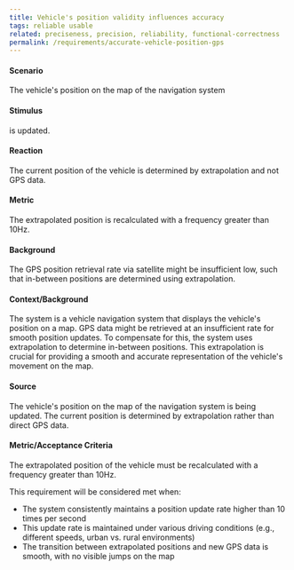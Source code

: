 ```yaml
---
title: Vehicle's position validity influences accuracy
tags: reliable usable
related: preciseness, precision, reliability, functional-correctness
permalink: /requirements/accurate-vehicle-position-gps
---
```


<div class="quality-requirement" markdown="1">

#### Scenario

The vehicle's position on the map of the navigation system

#### Stimulus

is updated.

#### Reaction

The current position of the vehicle is determined by extrapolation and not GPS data.

#### Metric

The extrapolated position is recalculated with a frequency greater than 10Hz.

#### Background

The GPS position retrieval rate via satellite might be insufficient low, such that in-between positions are determined using extrapolation.

#### Context/Background

The system is a vehicle navigation system that displays the vehicle's position on a map.
GPS data might be retrieved at an insufficient rate for smooth position updates.
To compensate for this, the system uses extrapolation to determine in-between positions.
This extrapolation is crucial for providing a smooth and accurate representation of the vehicle's movement on the map.

#### Source

The vehicle's position on the map of the navigation system is being updated.
The current position is determined by extrapolation rather than direct GPS data.

#### Metric/Acceptance Criteria

The extrapolated position of the vehicle must be recalculated with a frequency greater than 10Hz.

This requirement will be considered met when:

* The system consistently maintains a position update rate higher than 10 times per second
* This update rate is maintained under various driving conditions (e.g., different speeds, urban vs. rural environments)
* The transition between extrapolated positions and new GPS data is smooth, with no visible jumps on the map

</div><br>

